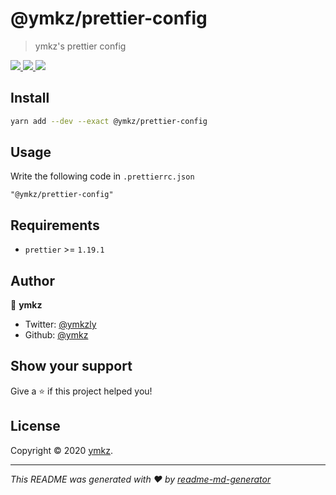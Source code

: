 # @ymkz/prettier-config

> ymkz's prettier config

<p>
  <a href="https://www.npmjs.com/package/@ymkz/prettier-config" target="_blank" rel="noopener noreferrer">
    <img src="https://flat.badgen.net/npm/v/@ymkz/prettier-config?icon=npm" />
  </a>
  <a href="https://www.npmjs.com/package/@ymkz/prettier-config" target="_blank" rel="noopener noreferrer">
    <img src="https://flat.badgen.net/npm/license/@ymkz/prettier-config?icon=npm" />
  </a>
  <a href="https://twitter.com/ymkzly" target="_blank" rel="noopener noreferrer">
    <img src="https://flat.badgen.net/twitter/follow/ymkzly?icon=twitter" />
  </a>
</p>

## Install

```sh
yarn add --dev --exact @ymkz/prettier-config
```

## Usage

Write the following code in `.prettierrc.json`

```
"@ymkz/prettier-config"
```

## Requirements

- `prettier` >= `1.19.1`

## Author

👤 **ymkz**

- Twitter: [@ymkzly](https://twitter.com/ymkzly)
- Github: [@ymkz](https://github.com/ymkz)

## Show your support

Give a ⭐️ if this project helped you!

## License

Copyright © 2020 [ymkz](https://github.com/ymkz).

---

_This README was generated with ❤️ by [readme-md-generator](https://github.com/kefranabg/readme-md-generator)_
